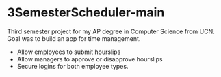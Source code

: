 # 3SemesterScheduler-main

Third semester project for my AP degree in Computer Science from UCN.
Goal was to build an app for time management.
 - Allow employees to submit hourslips
 - Allow managers to approve or disapprove hourslips
 - Secure logins for both employee types. 
